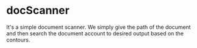 # docScanner
It's a simple document scanner.
We simply give the path of the document and then search the document account to desired output based on the contours.
